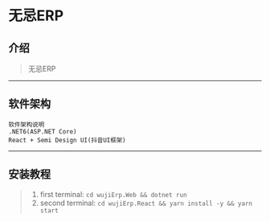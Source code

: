 ﻿# 无忌ERP

## 介绍
> 无忌ERP

---
## 软件架构

    软件架构说明
    .NET6(ASP.NET Core)
    React + Semi Design UI(抖音UI框架)

---
## 安装教程

> 1.  first terminal:  `cd wujiErp.Web && dotnet run`
> 1.  second terminal:  `cd wujiErp.React && yarn install -y && yarn start`
